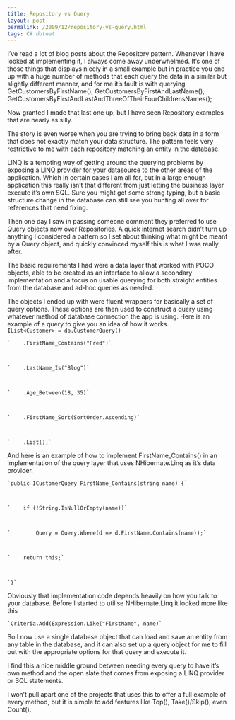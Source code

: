 ```yaml
---
title: Repository vs Query
layout: post
permalink: /2009/12/repository-vs-query.html
tags: C# dotnet
---
```



I’ve read a lot of blog posts about the Repository pattern. Whenever I have looked at implementing it, I always come away underwhelmed. It’s one of those things that displays nicely in a small example but in practice you end up with a huge number of methods that each query the data in a similar but slightly different manner, and for me it’s fault is with querying.    GetCustomersByFirstName();     GetCustomersByFirstAndLastName(); GetCustomersByFirstAndLastAndThreeOfTheirFourChildrensNames();  
  
Now granted I made that last one up, but I have seen Repository examples that are nearly as silly.  
  
The story is even worse when you are trying to bring back data in a form that does not exactly match your data structure. The pattern feels very restrictive to me with each repository matching an entity in the database.  
  
LINQ is a tempting way of getting around the querying problems by exposing a LINQ provider for your datasource to the other areas of the application. Which in certain cases I am all for, but in a large enough application this really isn’t that different from just letting the business layer execute it’s own SQL. Sure you might get some strong typing, but a basic structure change in the database can still see you hunting all over for references that need fixing.  
  
Then one day I saw in passing someone comment they preferred to use Query objects now over Repositories. A quick internet search didn’t turn up anything I considered a pattern so I set about thinking what might be meant by a Query object, and quickly convinced myself this is what I was really after.  
  
The basic requirements I had were a data layer that worked with POCO objects, able to be created as an interface to allow a secondary implementation and a focus on usable querying for both straight entities from the database and ad-hoc queries as needed.  
  
The objects I ended up with were fluent wrappers for basically a set of query options. These options are then used to construct a query using whatever method of database connection the app is using. Here is an example of a query to give you an idea of how it works.  
          `IList<Customer> = db.CustomerQuery()`



    `    .FirstName_Contains("Fred")`



    `    .LastName_Is("Blog")`



    `    .Age_Between(18, 35)`



    `    .FirstName_Sort(SortOrder.Ascending)`



    `    .List();`





  



And here is an example of how to implement FirstName_Contains() in an implementation of the query layer that uses NHibernate.Linq as it’s data provider.  



  
    `public ICustomerQuery FirstName_Contains(string name) {`



    `    if (!String.IsNullOrEmpty(name))`



    `        Query = Query.Where(d => d.FirstName.Contains(name));`



    `    return this;`



    `}`





  



Obviously that implementation code depends heavily on how you talk to your database. Before I started to utilise NHibernate.Linq it looked more like this  



  
    `Criteria.Add(Expression.Like("FirstName", name)`





So I now use a single database object that can load and save an entity from any table in the database, and it can also set up a query object for me to fill out with the appropriate options for that query and execute it.  



I find this a nice middle ground between needing every query to have it’s own method and the open slate that comes from exposing a LINQ provider or SQL statements.  



I won’t pull apart one of the projects that uses this to offer a full example of every method, but it is simple to add features like Top(), Take()/Skip(), even Count().  
  